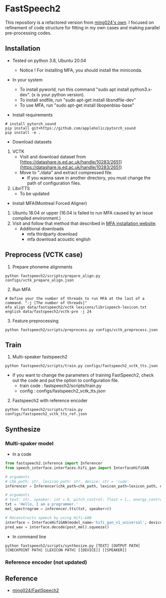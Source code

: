 # FastSpeech2 

This repository is a refactored version from [ming024's own](https://github.com/ming024/FastSpeech2).
I focused on refinement of code structure for fitting in my own cases and making parallel pre-processing codes.

## Installation

- Tested on python 3.8, Ubuntu 20.04
  - Notice ! For installing MFA, you should install the miniconda.
- In your system
  - To install pyworld, run this command "sudo apt install python3.x-dev". (x is your python version).
  - To install sndfile, run "sudo apt-get install libsndfile-dev"
  - To use MFA, run "sudo apt-get install libopenblas-base"

- Install requirements
```
# install pytorch_sound
pip install git+https://github.com/appleholic/pytorch_sound
pip install -e .
```

- Download datasets
1. VCTK
   - Visit and download dataset from [https://datashare.is.ed.ac.uk/handle/10283/2651](https://datashare.is.ed.ac.uk/handle/10283/2651)
   - Move to "./data" and extract compressed file.
     - If you wanna save in another directory, you must change the path of configuration files.
2. LibriTTS
   - To be updated

- Install MFA(Montreal Forced Aligner) 
1. Ubuntu 18.04 or upper (16.04 is failed to run MFA caused by an issue compiled environment.)
2. Visit and follow that method that described in [MFA installation website](https://montreal-forced-aligner.readthedocs.io/en/latest/installation.html).
   - Additional downloads
     - mfa thirdparty download
     - mfa download acoustic english

## Preprocess (VCTK case)

1. Prepare phoneme alignments

```
python fastspeech2/scripts/prepare_align.py configs/vctk_prepare_align.json
```

2. Run MFA

```
# Define your the number of threads to run MFA at the last of a command. "-j [The number of threads]"
mfa align data/fastspeech2/vctk lexicons/librispeech-lexicon.txt english data/fastspeech2/vctk-pre -j 24
```

3. Feature preprocessing

```
python fastspeech2/scripts/preprocess.py configs/vctk_preprocess.json
```

## Train

1. Multi-speaker fastspeech2

```
python fastspeech2/scripts/train.py configs/fastspeech2_vctk_tts.json
```

- If you want to change the parameters of training FastSpeech2, check out the code and put the option to configuration file.
  - train code : fastspeech2/scripts/train.py
  - config : configs/fastspeech2_vctk_tts.json

2. Fastspeech2 with reference encoder

```
python fastspeech2/scripts/train.py configs/fastspeech2_vctk_tts_ref.json
```


## Synthesize 

### Multi-spaker model

- In a code

```python
from fastspeech2.inference import Inferencer
from speech_interface.interfaces.hifi_gan import InterfaceHifiGAN

# arguments
# chk_path: str, lexicon_path: str, device: str = 'cuda'
inferencer = Inferencer(chk_path=chk_path, lexicon_path=lexicon_path, device=device)

# arguments
# text: str, speaker: int = 0, pitch_control: float = 1., energy_control: float = 1., duration_control: float = 1.
txt = 'Hello, I am a programmer.'
mel_spectrogram = inferencer.tts(txt, speaker=0)

# Reconstructs speech by using Hifi-GAN
interface = InterfaceHifiGAN(model_name='hifi_gan_v1_universal', device='cuda')
pred_wav = interface.decode(post_mel).squeeze()
```

- In command line

```
python fastspeech2/scripts/synthesize.py [TEXT] [OUTPUT PATH] [CHECKPOINT PATH] [LEXICON PATH] [[DEVICE]] [[SPEAKER]]
```


### Reference encoder (not updated)

## Reference

- [ming024/FastSpeech2](https://github.com/ming024/FastSpeech2)